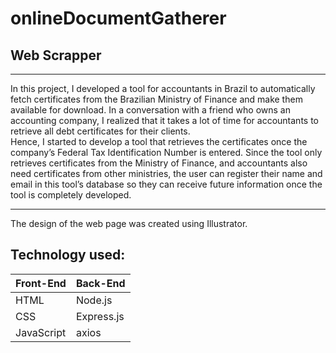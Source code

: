 # onlineDocumentGatherer
## Web Scrapper 
<hr>
In this project, I developed a tool for accountants in Brazil to automatically fetch certificates from the Brazilian Ministry of Finance and make them available for download. In a conversation with a friend who owns an accounting company, I realized that it takes a lot of time for accountants to retrieve all debt certificates for their clients. 
<br/>
Hence, I started to develop a tool that retrieves the certificates once the company’s Federal Tax Identification Number is entered. Since the tool only retrieves certificates from the Ministry of Finance, and accountants also need certificates from other ministries, the user can register their name and email in this tool’s database so they can receive future information once the tool is completely developed.
<hr>
The design of the web page was created using Illustrator. 

## Technology used: 
Front-End|Back-End|
---------|--------|
HTML | Node.js|playwright
CSS | Express.js|MongoDB
JavaScript |axios|

